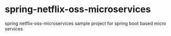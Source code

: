 # spring-netflix-oss-microservices
spring netflix-oss-microservices sample project for spring boot based micro services
